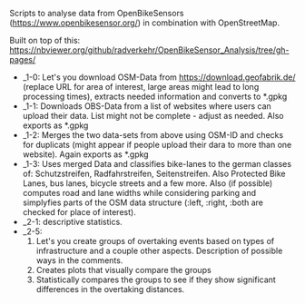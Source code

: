 Scripts to analyse data from OpenBikeSensors (https://www.openbikesensor.org/) in combination with OpenStreetMap.

Built on top of this: https://nbviewer.org/github/radverkehr/OpenBikeSensor_Analysis/tree/gh-pages/


* _1-0: Let's you download OSM-Data from https://download.geofabrik.de/ (replace URL for area of interest, large areas might lead to long processing times), extracts needed information and converts to *.gpkg
* _1-1: Downloads OBS-Data from a list of websites where users can upload their data. List might not be complete - adjust as needed. Also exports as *.gpkg
* _1-2: Merges the two data-sets from above using OSM-ID and checks for duplicats (might appear if people upload their dara to more than one website). Again exports as *.gpkg
* _1-3: Uses merged Data and classifies bike-lanes to the german classes of: Schutzstreifen, Radfahrstreifen, Seitenstreifen. Also Protected Bike Lanes, bus lanes, bicycle streets and a few more. Also (if possible) computes road and
lane widths while considering parking and simplyfies parts of the OSM data structure (:left, :right, :both are checked for place of interest).
* _2-1: descriptive statistics.
* _2-5:
  1) Let's you create groups of overtaking events based on types of infrastructure and a couple other aspects. Description of possible ways in the comments.
  2) Creates plots that visually compare the groups
  3) Statistically compares the groups to see if they show significant differences in the overtaking distances.
